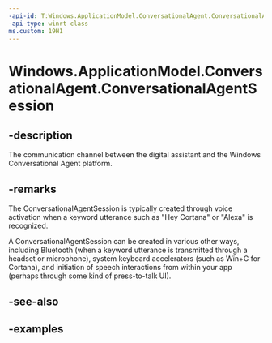 ```yaml
---
-api-id: T:Windows.ApplicationModel.ConversationalAgent.ConversationalAgentSession
-api-type: winrt class
ms.custom: 19H1
---
```


<!-- Class syntax.
public class ConversationalAgentSession : IClosable
-->

# Windows.ApplicationModel.ConversationalAgent.ConversationalAgentSession

## -description

The communication channel between the digital assistant and the Windows Conversational Agent platform.

## -remarks

The ConversationalAgentSession is typically created through voice activation when a keyword utterance such as "Hey Cortana" or "Alexa" is recognized.

A ConversationalAgentSession can be created in various other ways, including Bluetooth (when a keyword utterance is transmitted through a headset or microphone), system keyboard accelerators (such as Win+C for Cortana), and initiation of speech interactions from within your app (perhaps through some kind of press-to-talk UI).

## -see-also

## -examples
